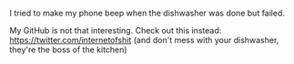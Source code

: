 I tried to make my phone beep when the dishwasher was done but failed.

My GitHub is not that interesting.  Check out this instead: https://twitter.com/internetofshit (and don't mess with your dishwasher, they're the boss of the kitchen)
